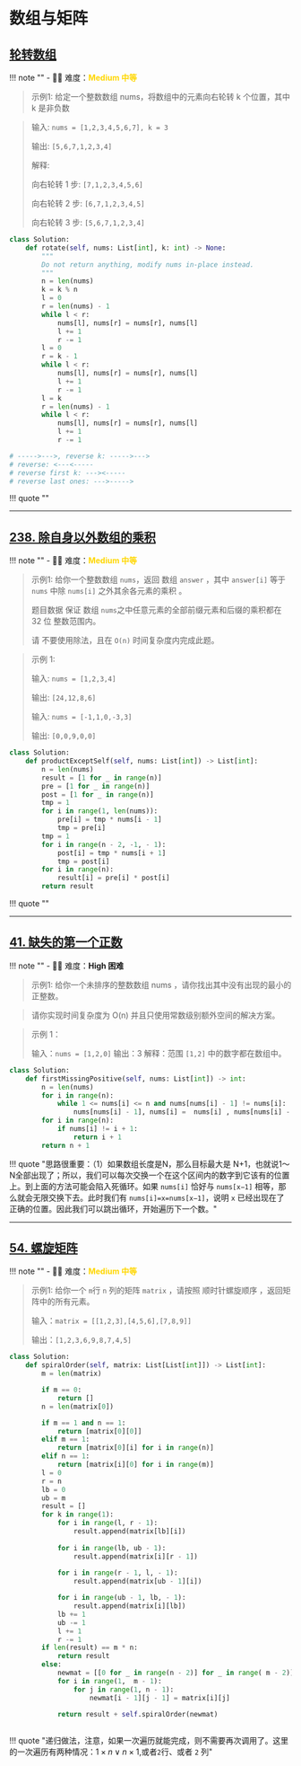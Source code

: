 # 数组与矩阵

## [轮转数组](https://leetcode.cn/problems/rotate-array/description/?envType=study-plan-v2&envId=top-100-liked)

<!-- 所有文件名必须是该题目的英文名 -->

!!! note ""
    <!-- 这里记载考察的数据结构、算法等 -->
    - 🔑🔑 难度：<span style = "color:gold; font-weight:bold">Medium 中等 </span>

<!-- <span style = "color:gold; font-weight:bold">Medium 中等 </span> 中等 -->
<!-- <span style = "color:crisma; font-weight:bold">High 困难</span> 困难 -->
<!-- <span style = "color:Green; font-weight:bold">Easy 简单</span> 简单 -->
<!-- 题目简介 -->

> 示例1:
> 给定一个整数数组 nums，将数组中的元素向右轮转 k 个位置，其中 k 是非负数
> 
> 

> 输入: `nums = [1,2,3,4,5,6,7], k = 3`
> 
> 输出: `[5,6,7,1,2,3,4]`
> 
> 解释:
> 
> 向右轮转 1 步: `[7,1,2,3,4,5,6]`
> 
> 向右轮转 2 步: `[6,7,1,2,3,4,5]`
> 
> 向右轮转 3 步: `[5,6,7,1,2,3,4]`
> 


```python
class Solution:
    def rotate(self, nums: List[int], k: int) -> None:
        """
        Do not return anything, modify nums in-place instead.
        """
        n = len(nums)
        k = k % n 
        l = 0
        r = len(nums) - 1
        while l < r:
            nums[l], nums[r] = nums[r], nums[l]
            l += 1
            r -= 1
        l = 0
        r = k - 1
        while l < r:
            nums[l], nums[r] = nums[r], nums[l]
            l += 1
            r -= 1
        l = k
        r = len(nums) - 1
        while l < r:
            nums[l], nums[r] = nums[r], nums[l]
            l += 1
            r -= 1

# ----->--->, reverse k: ----->--->
# reverse: <---<-----
# reverse first k: ---><-----
# reverse last ones: --->----->
```

!!! quote ""

---

## [238. 除自身以外数组的乘积](https://leetcode.cn/problems/product-of-array-except-self/?envType=study-plan-v2&envId=top-100-liked)


<!-- 所有文件名必须是该题目的英文名 -->

!!! note ""
    <!-- 这里记载考察的数据结构、算法等 -->
    - 🔑🔑 难度：<span style = "color:gold; font-weight:bold">Medium 中等 </span>

<!-- <span style = "color:gold; font-weight:bold">Medium 中等 </span> 中等 -->
<!-- <span style = "color:crisma; font-weight:bold">High 困难</span> 困难 -->
<!-- <span style = "color:Green; font-weight:bold">Easy 简单</span> 简单 -->

<!-- 题目简介 -->


> 示例1:
> 给你一个整数数组 `nums`，返回 数组 `answer` ，其中 `answer[i]` 等于 `nums` 中除 `nums[i]` 之外其余各元素的乘积 。
> 
> 题目数据 保证 数组 `nums`之中任意元素的全部前缀元素和后缀的乘积都在  32 位 整数范围内。
> 
> 请 不要使用除法，且在 `O(n)` 时间复杂度内完成此题。

> 示例 1:
> 
> 输入: `nums = [1,2,3,4]`
> 
> 输出: `[24,12,8,6]` 
> 
> 输入: `nums = [-1,1,0,-3,3]`
> 
> 输出: `[0,0,9,0,0]`
> 


```python
class Solution:
    def productExceptSelf(self, nums: List[int]) -> List[int]:
        n = len(nums)
        result = [1 for _ in range(n)]
        pre = [1 for _ in range(n)]
        post = [1 for _ in range(n)]
        tmp = 1
        for i in range(1, len(nums)):
            pre[i] = tmp * nums[i - 1]
            tmp = pre[i]
        tmp = 1
        for i in range(n - 2, -1, - 1):
            post[i] = tmp * nums[i + 1]
            tmp = post[i]
        for i in range(n):
            result[i] = pre[i] * post[i]
        return result
```

!!! quote ""

----

## [41. 缺失的第一个正数](https://leetcode.cn/problems/first-missing-positive/description/?envType=study-plan-v2&envId=top-100-liked)

<!-- 所有文件名必须是该题目的英文名 -->

!!! note ""
    <!-- 这里记载考察的数据结构、算法等 -->
    - 🔑🔑 难度：<span style = "color:crisma; font-weight:bold">High 困难</span>

<!-- <span style = "color:gold; font-weight:bold">Medium 中等 </span> 中等 -->
<!-- <span style = "color:crisma; font-weight:bold">High 困难</span> 困难 -->
<!-- <span style = "color:Green; font-weight:bold">Easy 简单</span> 简单 -->

<!-- 题目简介 -->


> 示例1:
> 给你一个未排序的整数数组 nums ，请你找出其中没有出现的最小的正整数。

> 请你实现时间复杂度为 O(n) 并且只使用常数级别额外空间的解决方案。
 

> 示例 1：
> 
> 输入：`nums = [1,2,0]`
> 输出：3
> 解释：范围 `[1,2]` 中的数字都在数组中。

> 


```python
class Solution:
    def firstMissingPositive(self, nums: List[int]) -> int:
        n = len(nums)
        for i in range(n):
            while 1 <= nums[i] <= n and nums[nums[i] - 1] != nums[i]:
                nums[nums[i] - 1], nums[i] =  nums[i] , nums[nums[i] - 1]
        for i in range(n):
            if nums[i] != i + 1:
                return i + 1
        return n + 1
```

!!! quote "思路很重要：（1）如果数组长度是N，那么目标最大是 N+1，也就说1～N全部出现了；所以，我们可以每次交换一个在这个区间内的数字到它该有的位置上。到上面的方法可能会陷入死循环。如果 `nums[i]` 恰好与 `nums[x−1]` 相等，那么就会无限交换下去。此时我们有 `nums[i]=x=nums[x−1]`，说明 `x` 已经出现在了正确的位置。因此我们可以跳出循环，开始遍历下一个数。"


----


## [54. 螺旋矩阵](https://leetcode.cn/problems/spiral-matrix/description/?envType=study-plan-v2&envId=top-100-liked)

<!-- 所有文件名必须是该题目的英文名 -->

!!! note ""
    <!-- 这里记载考察的数据结构、算法等 -->
    - 🔑🔑 难度：<span style = "color:gold; font-weight:bold">Medium 中等 </span>

<!-- <span style = "color:gold; font-weight:bold">Medium 中等 </span> 中等 -->
<!-- <span style = "color:crisma; font-weight:bold">High 困难</span> 困难 -->
<!-- <span style = "color:Green; font-weight:bold">Easy 简单</span> 简单 -->

<!-- 题目简介 -->


> 示例1:
> 给你一个 `m`行 `n` 列的矩阵 `matrix` ，请按照 顺时针螺旋顺序 ，返回矩阵中的所有元素。
>
> 输入：`matrix = [[1,2,3],[4,5,6],[7,8,9]]`
> 
> 输出：`[1,2,3,6,9,8,7,4,5]`


```python
class Solution:
    def spiralOrder(self, matrix: List[List[int]]) -> List[int]:
        m = len(matrix)

        if m == 0:
            return []
        n = len(matrix[0])

        if m == 1 and n == 1:
            return [matrix[0][0]]
        elif m == 1:
            return [matrix[0][i] for i in range(n)]
        elif n == 1:
            return [matrix[i][0] for i in range(m)]
        l = 0
        r = n
        lb = 0
        ub = m
        result = []
        for k in range(1):
            for i in range(l, r - 1):
                result.append(matrix[lb][i])
            
            for i in range(lb, ub - 1):
                result.append(matrix[i][r - 1])
            
            for i in range(r - 1, l, - 1):
                result.append(matrix[ub - 1][i])

            for i in range(ub - 1, lb, - 1):
                result.append(matrix[i][lb])
            lb += 1
            ub -= 1
            l += 1
            r -= 1
        if len(result) == m * n:
            return result
        else:
            newmat = [[0 for _ in range(n - 2)] for _ in range( m - 2)]
            for i in range(1,  m - 1):
                for j in range(1, n - 1):
                    newmat[i - 1][j - 1] = matrix[i][j]

            return result + self.spiralOrder(newmat)
        
```

!!! quote "递归做法，注意，如果一次遍历就能完成，则不需要再次调用了。这里的一次遍历有两种情况：$1 \times n \lor n \times 1$,或者`2`行、或者 `2` 列"


